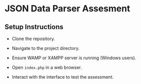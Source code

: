 
# JSON Data Parser Assesment

## Setup Instructions

- Clone the repository.

- Navigate to the project directory.

- Ensure WAMP or XAMPP server is running (Windows users).

- Open `index.php` in a web browser.

- Interact with the interface to test the assessment.

